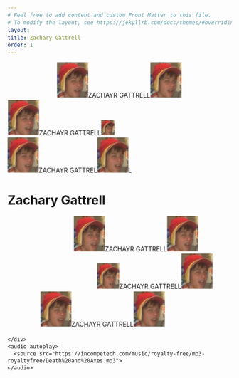 ```yaml
---
# Feel free to add content and custom Front Matter to this file.
# To modify the layout, see https://jekyllrb.com/docs/themes/#overriding-theme-defaults
layout: 
title: Zachary Gattrell
order: 1
---
```

<html>
<head>
    <title>Zachary Gattrell</title>
    <link href="https://cdn.jsdelivr.net/npm/bootstrap@5.0.0-beta3/dist/css/bootstrap.min.css" rel="stylesheet" integrity="sha384-eOJMYsd53ii+scO/bJGFsiCZc+5NDVN2yr8+0RDqr0Ql0h+rP48ckxlpbzKgwra6" crossorigin="anonymous">
    <script src="https://cdn.jsdelivr.net/npm/bootstrap@5.0.0-beta3/dist/js/bootstrap.bundle.min.js" integrity="sha384-JEW9xMcG8R+pH31jmWH6WWP0WintQrMb4s7ZOdauHnUtxwoG2vI5DkLtS3qm9Ekf" crossorigin="anonymous"></script>
    <link href="{{site.baseurl}}/assets/css/index.css" rel="stylesheet">
    <script type="text/javascript">
  function JavaBlink() {
     var blinks = document.getElementsByClassName('blink-text');
     for (var i = blinks.length - 1; i >= 0; i--) {
        var s = blinks[i];
        s.style.visibility = (s.style.visibility === 'visible') ? 'hidden' : 'visible';
        var colors = ['#ff0000', '#00ff00', '#0000ff'];
        var random_color = colors[Math.floor(Math.random() * colors.length)];
        s.style.color = random_color;
     }
     window.setTimeout(JavaBlink, 100);
  }
  if (document.addEventListener) document.addEventListener("DOMContentLoaded", JavaBlink, false);
  else if (window.addEventListener) window.addEventListener("load", JavaBlink, false);
  else if (window.attachEvent) window.attachEvent("onload", JavaBlink);
  else window.onload = JavaBlink;

 function playAudio(){
  const audio = document.querySelector("audio");
  audio.volume = 0.2;
  audio.play();
  }


</script>
</head>
<body onclick="playAudio()">
    <div class="container py-5 text-center mx-auto">
        <marquee class="blink-text" behavior="alternate"><img src="/assets/img/face.JPG" width="70px">ZACHAYR GATTRELL<img src="/assets/img/face.JPG" width="70px"></marquee>
        <marquee class="blink-text" behavior="alternate" scrollamount="14" ><img src="/assets/img/face.JPG" width="70px">ZACHAYR GATTRELL<img src="/assets/img/face.JPG" width="30px"></marquee>
        <marquee class="blink-text" behavior="alternate" scrollamount="12"><img src="/assets/img/face.JPG" width="70px">ZACHAYR GATTREL<img src="/assets/img/face.JPG" width="70px">L</marquee>
        <h1 class="big-text blink-text">Zachary Gattrell</h1>
        <marquee class="blink-text" behavior="alternate" scrollamount="4"><img src="/assets/img/face.JPG" width="70px">ZACHAYR GATTRELL<img src="/assets/img/face.JPG" width="70px"></marquee>
        <marquee  class="blink-text" behavior="alternate" scrollamount="55"><img src="/assets/img/face.JPG" width="50px">ZACHAYR GATTRELL<img src="/assets/img/face.JPG" width="70px"></marquee>
        <marquee class="blink-text" behavior="alternate" scrollamount="32"><img src="/assets/img/face.JPG" width="70px">ZACHAYR GATTRELL<img src="/assets/img/face.JPG" width="70px"></marquee>

    </div>
    <audio autoplay>
      <source src="https://incompetech.com/music/royalty-free/mp3-royaltyfree/Death%20and%20Axes.mp3">
    </audio>
</body>
</html>
